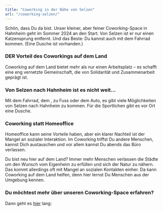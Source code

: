 ```yaml
---
title: "Coworking in der Nähe von Selzen"
url: "/coworking-selzen/"
---
```


Schön, dass Du da bist.
Unser kleiner, aber feiner Coworking-Space in Hahnheim geht im Sommer 2024 an den Start.
Von Selzen ist er nur einen Katzensprung entfernt. Und das Beste: Du kannst auch mit dem Fahrrad kommen.
(Eine Dusche ist vorhanden.)

### DER Vorteil des Coworkings auf dem Land

Coworking auf dem Land bietet mehr als nur einen Arbeitsplatz – es schafft eine eng vernetzte Gemeinschaft, die von Solidarität und Zusammenarbeit geprägt ist.

### Von Selzen nach Hahnheim ist es nicht weit...
Mit dem Fahrrad, dem , zu Fuss oder dem Auto, es gibt viele Möglichkeiten von Selzen nach Hahnheim zu kommen.
Für die Sportlichen gibt es vor Ort eine Dusche.

### Coworking statt Homeoffice

Homeoffice kann seine Vorteile haben, aber ein klarer Nachteil ist der Mangel an sozialer Interaktion.
Im Coworking triffst Du andere Menschen, kannst Dich austauschen und vor allem kannst Du abends das Büro verlassen.

Du bist neu hier auf dem Land? Immer mehr Menschen verlassen die Städte um den Wunsch vom Eigenheim zu erfüllen und
sich der Natur zu nähern. Das kommt allerdings oft mit Mangel an sozialen Kontakten einher. Da kann Coworking auf dem Land
helfen, denn hier lernst Du Menschen aus der Umgebung kennen.

### Du möchtest mehr über unseren Coworking-Space erfahren?
Dann geht es [hier](/) lang: 